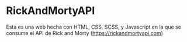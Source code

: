 # RickAndMortyAPI

Esta es una web hecha con HTML, CSS, SCSS, y Javascript en la que se consume el API de Rick and Morty (https://rickandmortyapi.com)